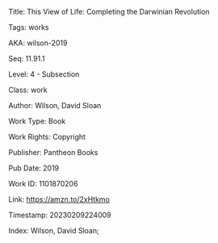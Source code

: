 Title:  This View of Life: Completing the Darwinian Revolution

Tags:   works

AKA:    wilson-2019

Seq:    11.91.1

Level:  4 - Subsection

Class:  work

Author: Wilson, David Sloan

Work Type: Book

Work Rights: Copyright

Publisher: Pantheon Books

Pub Date: 2019

Work ID: 1101870206

Link:   https://amzn.to/2xHtkmo

Timestamp: 20230209224009

Index:  Wilson, David Sloan; 
